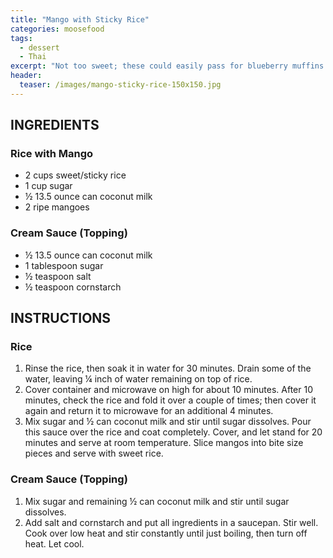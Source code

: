 ```yaml
---
title: "Mango with Sticky Rice"
categories: moosefood
tags: 
  - dessert
  - Thai
excerpt: "Not too sweet; these could easily pass for blueberry muffins. Rich loves the texture of the dough!"
header:
  teaser: /images/mango-sticky-rice-150x150.jpg
---
```


## INGREDIENTS

### Rice with Mango
* 2 cups sweet/sticky rice
* 1 cup sugar
* ½ 13.5 ounce can coconut milk
* 2 ripe mangoes

### Cream Sauce (Topping)
* ½ 13.5 ounce can coconut milk
* 1 tablespoon sugar
* ½ teaspoon salt
* ½ teaspoon cornstarch

## INSTRUCTIONS

### Rice
1. Rinse the rice, then soak it in water for 30 minutes. Drain some of the water, leaving ¼ inch of water remaining on top of rice.
2. Cover container and microwave on high for about 10 minutes. After 10 minutes, check the rice and fold it over a couple of times; then cover it again and return it to microwave for an additional 4 minutes.
3. Mix sugar and ½ can coconut milk and stir until sugar dissolves. Pour this sauce over the rice and coat completely. Cover, and let stand for 20 minutes and serve at room temperature. Slice mangos into bite size pieces and serve with sweet rice.

### Cream Sauce (Topping)
1. Mix sugar and remaining ½ can coconut milk and stir until sugar dissolves.
2. Add salt and cornstarch and put all ingredients in a saucepan. Stir well. Cook over low heat and stir constantly until just boiling, then turn off heat. Let cool.
